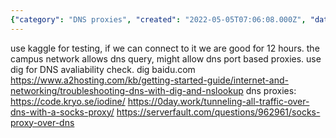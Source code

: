 ```yaml
---
{"category": "DNS proxies", "created": "2022-05-05T07:06:08.000Z", "date": "2022-05-05 07:06:08", "description": "This article discusses the use of DNS proxies to bypass campus network restrictions. It introduces tools such as Kaggle and dig for testing connectivity and provides examples of potential DNS proxy solutions. Additionally, it offers troubleshooting resources to help users resolve any issues they may encounter.", "modified": "2022-08-18T14:43:16.642Z", "tags": ["network", "network avalibility", "online", "白嫖"], "title": "DNS Proxy for Campus Network"}
---
```

use kaggle for testing, if we can connect to it we are good for 12 hours.
the campus network allows dns query, might allow dns port based proxies.
use dig for DNS avaliability check.
dig baidu.com
https://www.a2hosting.com/kb/getting-started-guide/internet-and-networking/troubleshooting-dns-with-dig-and-nslookup
dns proxies:
https://code.kryo.se/iodine/
https://0day.work/tunneling-all-traffic-over-dns-with-a-socks-proxy/
https://serverfault.com/questions/962961/socks-proxy-over-dns